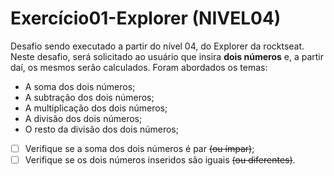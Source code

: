 # Exercício01-Explorer (NIVEL04)
Desafio sendo executado a partir do nível 04, do Explorer da rocktseat. Neste desafio, será solicitado ao usuário que insira **dois números** e, a partir daí, os mesmos serão calculados. Foram abordados os temas:  
- A soma dos dois números; 
- A subtração dos dois números; 
- A multiplicação dos dois números; 
- A divisão dos dois números; 
- O resto da divisão dos dois números;

- [ ]  Verifique se a soma dos dois números é par ~~(ou ímpar)~~;
- [ ]  Verifique se os dois números inseridos são iguais ~~(ou diferentes)~~.
